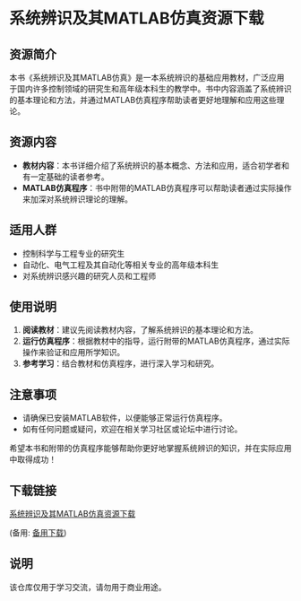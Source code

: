 # 系统辨识及其MATLAB仿真资源下载

## 资源简介

本书《系统辨识及其MATLAB仿真》是一本系统辨识的基础应用教材，广泛应用于国内许多控制领域的研究生和高年级本科生的教学中。书中内容涵盖了系统辨识的基本理论和方法，并通过MATLAB仿真程序帮助读者更好地理解和应用这些理论。

## 资源内容

- **教材内容**：本书详细介绍了系统辨识的基本概念、方法和应用，适合初学者和有一定基础的读者参考。
- **MATLAB仿真程序**：书中附带的MATLAB仿真程序可以帮助读者通过实际操作来加深对系统辨识理论的理解。

## 适用人群

- 控制科学与工程专业的研究生
- 自动化、电气工程及其自动化等相关专业的高年级本科生
- 对系统辨识感兴趣的研究人员和工程师

## 使用说明

1. **阅读教材**：建议先阅读教材内容，了解系统辨识的基本理论和方法。
2. **运行仿真程序**：根据教材中的指导，运行附带的MATLAB仿真程序，通过实际操作来验证和应用所学知识。
3. **参考学习**：结合教材和仿真程序，进行深入学习和研究。

## 注意事项

- 请确保已安装MATLAB软件，以便能够正常运行仿真程序。
- 如有任何问题或疑问，欢迎在相关学习社区或论坛中进行讨论。

希望本书和附带的仿真程序能够帮助你更好地掌握系统辨识的知识，并在实际应用中取得成功！

## 下载链接
[系统辨识及其MATLAB仿真资源下载](https://pan.quark.cn/s/20dc83fb5e05) 

(备用: [备用下载](https://pan.baidu.com/s/1JFGBdSh_AQ83RMM9HX2qcA?pwd=1234))

## 说明

该仓库仅用于学习交流，请勿用于商业用途。
